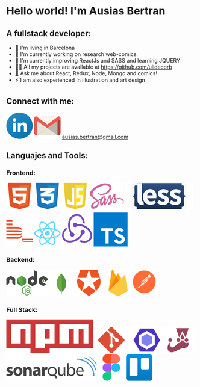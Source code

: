 # Hello world! I'm Ausias Bertran
## A fullstack developer:

* 📍 I'm living in Barcelona
* 🔭 I'm currently working on research web-comics
* 🌱 I'm currently improving ReactJs and SASS and learning JQUERY
* 👩‍💻 All my projects are available at https://github.com/ulldecorb
* [💬](https://github.com/ulldecorb/speed-run-cheatsheet) Ask me about React, Redux, Node, Mongo and comics!
* ⚡ I am also experienced in illustration and art design

## Connect with me:
[![my linkedin](./assets/linkedin-icon.svg "my linkedin")](https://www.linkedin.com/in/ausi%C3%A0s-bertran-23137320b/) 
[![ausias.bertran@gmail.com](./assets/gmail-icon.svg "my e-mail")](mailto:ausias.bertran@gmail.com)  ausias.bertran@gmail.com

## Languajes and Tools:
### Frontend:
[![html](./assets/html-1.svg "html")](https://developer.mozilla.org/es/docs/Web/HTML)
[![css](./assets/css-3.svg "css")](https://developer.mozilla.org/es/docs/Web/CSS)
[![javascript](./assets/javascript-1.svg "javascript")](https://developer.mozilla.org/es/docs/Web/JavaScript)
[![sass](./assets/sass-1.svg "sass")](https://sass-lang.com/)
[![less](./assets/less.svg "less")](https://lesscss.org/)
[![bem](./assets/bem.svg "bem")](http://getbem.com/)
[![react](./assets/react-2.svg "react")](https://reactjs.org/)
[![redux](./assets/redux.svg "redux")](https://redux.js.org/)
[![typescript](./assets/typescript.svg "typescript")](https://www.typescriptlang.org/)
### Backend:
[![nodejs](./assets/nodejs-1.svg "Node.js")](https://nodejs.org/)
[![mongoDB](./assets/mongodb-icon-1.svg "mongoDB")](https://www.mongodb.com/)
[![auth0](./assets/auth0.svg "auth0")](https://auth0.com/)
[![firebase](./assets/firebase-1.svg "firebase")](https://firebase.google.com/)
[![postman](./assets/postman.svg "postman")](https://www.postman.com/)
### Full Stack:
[![npm](./assets/npm.svg "npm")](https://www.npmjs.com/)
[![git](./assets/git-icon.svg "git")](https://git-scm.com/)
[![eslint](./assets/eslint-1.svg "eslint")](https://eslint.org/)
[![jest](./assets/jest-2.svg "jest")](https://jestjs.io/)
[![sonarqube](./assets/sonarqube.svg "sonarqube")](https://www.sonarqube.org/)
[![figma](./assets/figma-1.svg "figma")](https://www.figma.com/)
[![trello](./assets/trello.svg "trello")](https://trello.com/)

